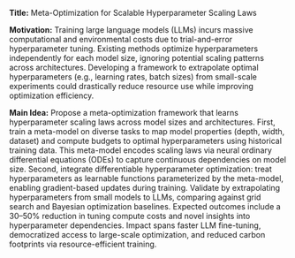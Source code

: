 **Title:** Meta-Optimization for Scalable Hyperparameter Scaling Laws  

**Motivation:** Training large language models (LLMs) incurs massive computational and environmental costs due to trial-and-error hyperparameter tuning. Existing methods optimize hyperparameters independently for each model size, ignoring potential scaling patterns across architectures. Developing a framework to extrapolate optimal hyperparameters (e.g., learning rates, batch sizes) from small-scale experiments could drastically reduce resource use while improving optimization efficiency.  

**Main Idea:** Propose a meta-optimization framework that learns hyperparameter scaling laws across model sizes and architectures. First, train a meta-model on diverse tasks to map model properties (depth, width, dataset) and compute budgets to optimal hyperparameters using historical training data. This meta-model encodes scaling laws via neural ordinary differential equations (ODEs) to capture continuous dependencies on model size. Second, integrate differentiable hyperparameter optimization: treat hyperparameters as learnable functions parameterized by the meta-model, enabling gradient-based updates during training. Validate by extrapolating hyperparameters from small models to LLMs, comparing against grid search and Bayesian optimization baselines. Expected outcomes include a 30–50% reduction in tuning compute costs and novel insights into hyperparameter dependencies. Impact spans faster LLM fine-tuning, democratized access to large-scale optimization, and reduced carbon footprints via resource-efficient training.
